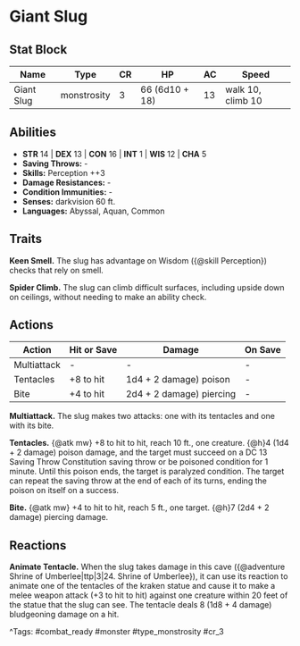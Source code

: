# Giant Slug

## Stat Block

| Name | Type | CR | HP | AC | Speed |
|------|------|----|----|----|-------|
| Giant Slug | monstrosity | 3 | 66 (6d10 + 18) | 13 | walk 10, climb 10 |

## Abilities

- **STR** 14 | **DEX** 13 | **CON** 16 | **INT** 1 | **WIS** 12 | **CHA** 5
- **Saving Throws:** -  
- **Skills:** Perception ++3  
- **Damage Resistances:** -  
- **Condition Immunities:** -  
- **Senses:** darkvision 60 ft.  
- **Languages:** Abyssal, Aquan, Common

## Traits

**Keen Smell.** The slug has advantage on Wisdom ({@skill Perception}) checks that rely on smell.

**Spider Climb.** The slug can climb difficult surfaces, including upside down on ceilings, without needing to make an ability check.


## Actions

| Action | Hit or Save | Damage | On Save |
|--------|--------------|--------|----------|
| Multiattack | - | - | - |
| Tentacles | +8 to hit | 1d4 + 2 damage) poison | - |
| Bite | +4 to hit | 2d4 + 2 damage) piercing | - |

**Multiattack.** The slug makes two attacks: one with its tentacles and one with its bite.

**Tentacles.** {@atk mw} +8 to hit to hit, reach 10 ft., one creature. {@h}4 (1d4 + 2 damage) poison damage, and the target must succeed on a DC 13 Saving Throw Constitution saving throw or be poisoned condition for 1 minute. Until this poison ends, the target is paralyzed condition. The target can repeat the saving throw at the end of each of its turns, ending the poison on itself on a success.

**Bite.** {@atk mw} +4 to hit to hit, reach 5 ft., one target. {@h}7 (2d4 + 2 damage) piercing damage.

## Reactions

**Animate Tentacle.** When the slug takes damage in this cave ({@adventure Shrine of Umberlee|ttp|3|24. Shrine of Umberlee}), it can use its reaction to animate one of the tentacles of the kraken statue and cause it to   make a melee weapon attack (+3 to hit to hit) against one creature within 20 feet of the statue that the slug can see. The tentacle deals 8 (1d8 + 4 damage) bludgeoning damage on a hit.



^Tags: #combat_ready #monster #type_monstrosity #cr_3